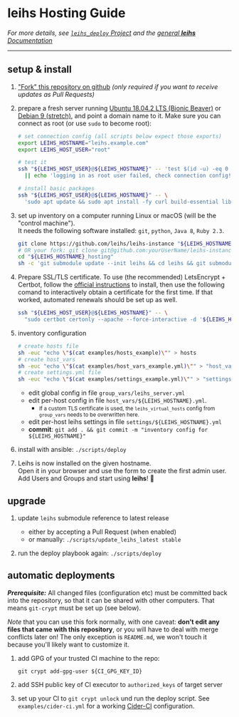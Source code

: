 # **leihs** Hosting Guide

_For more details, see [`leihs_deploy` Project](https://github.com/leihs/leihs_deploy)
and the [general **leihs** Documentation](https://github.com/leihs/leihs/wiki)_

---

## setup & install

1. ["Fork" this repository on github](https://github.com/leihs/leihs-instance/fork)
   _(only required if you want to receive updates as Pull Requests)_

1. prepare a fresh server running [Ubuntu 18.04.2 LTS (Bionic Beaver)](https://wiki.ubuntu.com/BionicBeaver/ReleaseNotes) or [Debian 9 (stretch)](https://www.debian.org/releases/stretch/), and point a domain name to it. Make sure you can connect as root (or use `sudo` to become root):

   ```sh
   # set connection config (all scripts below expect those exports)
   export LEIHS_HOSTNAME="leihs.example.com"
   export LEIHS_HOST_USER="root"

   # test it
   ssh "${LEIHS_HOST_USER}@${LEIHS_HOSTNAME}" -- 'test $(id -u) -eq 0 && true || sudo true' \
     || echo 'logging in as root user failed, check connection config!' && echo 'OK!'

   # install basic packages
   ssh "${LEIHS_HOST_USER}@${LEIHS_HOSTNAME}" -- \
     'sudo apt update && sudo apt install -fy curl build-essential libssl-dev default-jdk ruby libyaml-dev python2.7 python2.7-dev git libffi-dev'
   ```

1. set up inventory on a computer running Linux or macOS (will be the "control machine").  
   It needs the following software installed: `git`, `python`, `Java 8`, `Ruby 2.3`.

   ```sh
   git clone https://github.com/leihs/leihs-instance "${LEIHS_HOSTNAME}_hosting"
   # OR your fork: git clone git@github.com:yourUserName/leihs-instance "${LEIHS_HOSTNAME}_hosting"
   cd "${LEIHS_HOSTNAME}_hosting"
   sh -c 'git submodule update --init leihs && cd leihs && git submodule update --init --recursive'
   ```

1. Prepare SSL/TLS certificate. To use (the recommended) LetsEncrypt + Certbot, follow the [official instructions](https://certbot.eff.org) to install, then use the following comand to interactively obtain a certificate for the first time. If that worked, automated renewals should be set up as well.

   ```sh
   ssh "${LEIHS_HOST_USER}@${LEIHS_HOSTNAME}" -- \
     "sudo certbot certonly --apache --force-interactive -d '${LEIHS_HOSTNAME}'"
   ```

1. inventory configuration

   ```sh
   # create hosts file
   sh -euc "echo \"$(cat examples/hosts_example)\"" > hosts
   # create host_vars
   sh -euc "echo \"$(cat examples/host_vars_example.yml)\"" > "host_vars/${LEIHS_HOSTNAME}.yml"
   # create settings.yml file
   sh -euc "echo \"$(cat examples/settings_example.yml)\"" > "settings/${LEIHS_HOSTNAME}.yml"
   ```

   - edit global config in file `group_vars/leihs_server.yml`
   - edit per-host config in file `host_vars/${LEIHS_HOSTNAME}.yml`.
     - <small>If a custom TLS certificate is used, the `leihs_virtual_hosts` config from `group_vars` needs to be overwritten here.</small>
   - edit per-host leihs settings in file `settings/${LEIHS_HOSTNAME}.yml`
   - **commit**: `git add . && git commit -m "inventory config for ${LEIHS_HOSTNAME}"`

1. install with ansible: `./scripts/deploy`

1. Leihs is now installed on the given hostname.  
   Open it in your browser and use the form to create the first admin user.  
   Add Users and Groups and start using **leihs**! 🎉

<!--
## backup

A `master_secret` was created during the installation and put in a text file
in your repository.
By default it is git-ignored, so it won't be accidentally pushed to a public
host (like GitHub).
You should either back up your local repository with the secret to a secure place;
or use [`git-crypt`](https://www.agwa.name/projects/git-crypt/) to add the
secret to the repository in encrypted form (*recommended*).
-->

## upgrade

1. update `leihs` submodule reference to latest release

   - either by accepting a Pull Request (when enabled)
   - or manually: `./scripts/update_leihs_latest stable`

2. run the deploy playbook again: `./scripts/deploy`

## automatic deployments

**_Prerequisite:_** All changed files (configuration etc) must be committed back into the repository,
so that it can be shared with other computers.
That means `git-crypt` must be set up (see below).

_Note_ that you can use this fork normally, with one caveat:
**don't edit any files that came with this repository**, or you will have to deal with merge conflicts later on!
The only exception is `README.md`, we won't touch it because you'll likely want to customize it.

1. add GPG of your trusted CI machine to the repo:

   ```
   git crypt add-gpg-user ${CI_GPG_KEY_ID}
   ```

2. add SSH public key of CI executor to `authorized_keys` of target server

3. set up your CI to `git crypt unlock` und run the deploy script.
   See `examples/cider-ci.yml` for a working [Cider-CI](https://cider-ci.info) configuration.
